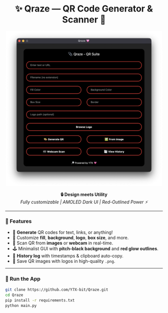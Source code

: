 <h1 align="center">✨ Qraze — QR Code Generator & Scanner 🔴</h1>

<p align="center">
  <img src="assets/1.png" alt="Qraze Screenshot" width="500"/>
</p>

<p align="center">
  <b>🔒 Design meets Utility</b><br>
  <i>Fully customizable | AMOLED Dark UI | Red-Outlined Power ⚡</i>
</p>

---

### 🧠 Features

- 🎯 **Generate** QR codes for text, links, or anything!
- 🎨 Customize **fill**, **background**, **logo**, **box size**, and more.
- 📸 Scan QR from **images** or **webcam** in real-time.
- 🕹️ Minimalist GUI with **pitch-black background** and **red glow outlines**.
- 📝 **History log** with timestamps & clipboard auto-copy.
- 💾 Save QR images with logos in high-quality `.png`.

---

### 🚀 Run the App

```bash
git clone https://github.com/Y7X-bit/Qraze.git
cd Qraze
pip install -r requirements.txt
python main.py